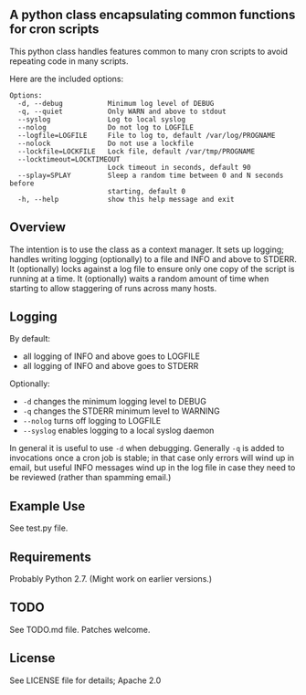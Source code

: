 A python class encapsulating common functions for cron scripts
--------------------------------------------------------------

This python class handles features common to many cron scripts to avoid
repeating code in many scripts.

Here are the included options:

    Options:
      -d, --debug           Minimum log level of DEBUG
      -q, --quiet           Only WARN and above to stdout
      --syslog              Log to local syslog
      --nolog               Do not log to LOGFILE
      --logfile=LOGFILE     File to log to, default /var/log/PROGNAME
      --nolock              Do not use a lockfile
      --lockfile=LOCKFILE   Lock file, default /var/tmp/PROGNAME
      --locktimeout=LOCKTIMEOUT
                            Lock timeout in seconds, default 90
      --splay=SPLAY         Sleep a random time between 0 and N seconds before
                            starting, default 0
      -h, --help            show this help message and exit


Overview
--------

The intention is to use the class as a context manager.  It sets up
logging; handles writing logging (optionally) to a file and INFO and
above to STDERR.  It (optionally) locks against a log file to ensure
only one copy of the script is running at a time.  It (optionally)
waits a random amount of time when starting to allow staggering of
runs across many hosts.

Logging
-------

By default:

* all logging of INFO and above goes to LOGFILE
* all logging of INFO and above goes to STDERR

Optionally:

* ```-d``` changes the minimum logging level to DEBUG
* ```-q``` changes the STDERR minimum level to WARNING
* ```--nolog``` turns off logging to LOGFILE
* ```--syslog``` enables logging to a local syslog daemon

In general it is useful to use ```-d``` when debugging.  Generally
```-q``` is added to invocations once a cron job is stable; in that
case only errors will wind up in email, but useful INFO messages wind
up in the log file in case they need to be reviewed (rather than
spamming email.)

Example Use
-----------

See test.py file.

Requirements
------------

Probably Python 2.7.  (Might work on earlier versions.)

TODO
----

See TODO.md file.  Patches welcome.

License
-------

See LICENSE file for details; Apache 2.0
